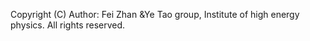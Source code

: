Copyright (C) Author: Fei Zhan &Ye Tao group, Institute of high energy physics. All rights reserved.

